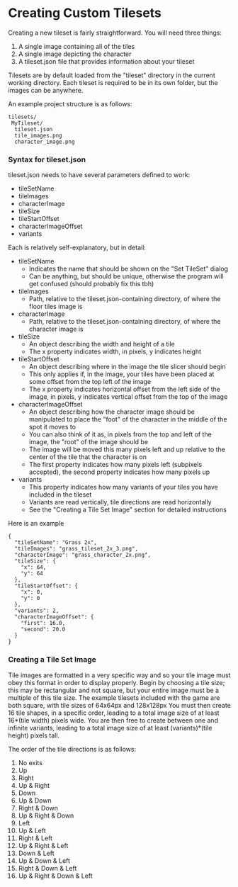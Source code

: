 # Creating Custom Tilesets
Creating a new tileset is fairly straightforward. You will need three things:
1. A single image containing all of the tiles
2. A single image depicting the character
3. A tileset.json file that provides information about your tileset

Tilesets are by default loaded from the "tileset" directory in the current working directory.
Each tileset is required to be in its own folder, but the images can be anywhere.

An example project structure is as follows:

```
tilesets/
 MyTileset/
  tileset.json
  tile_images.png
  character_image.png
```

### Syntax for tileset.json
tileset.json needs to have several parameters defined to work:
* tileSetName
* tileImages
* characterImage
* tileSize
* tileStartOffset
* characterImageOffset
* variants

Each is relatively self-explanatory, but in detail:

* tileSetName
  * Indicates the name that should be shown on the "Set TileSet" dialog
  * Can be anything, but should be unique, otherwise the program will get confused (should probably fix this tbh)
* tileImages
  * Path, relative to the tileset.json-containing directory, of where the floor tiles image is
* characterImage
  * Path, relative to the tileset.json-containing directory, of where the character image is
* tileSize
  * An object describing the width and height of a tile
  * The x property indicates width, in pixels, y indicates height
* tileStartOffset
  * An object describing where in the image the tile slicer should begin
  * This only applies if, in the image, your tiles have been placed at some offset from the top left of the image
  * The x property indicates horizontal offset from the left side of the image, in pixels, y indicates vertical offset from the top of the image
* characterImageOffset
  * An object describing how the character image should be manipulated to place the "foot" of the character in the middle of the spot it moves to
  * You can also think of it as, in pixels from the top and left of the image, the "root" of the image should be
  * The image will be moved this many pixels left and up relative to the center of the tile that the character is on
  * The first property indicates how many pixels left (subpixels accepted), the second property indicates how many pixels up
* variants
  * This property indicates how many variants of your tiles you have included in the tileset
  * Variants are read vertically, tile directions are read horizontally
  * See the "Creating a Tile Set Image" section for detailed instructions

Here is an example
```
{
  "tileSetName": "Grass 2x",
  "tileImages": "grass_tileset_2x_3.png",
  "characterImage": "grass_character_2x.png",
  "tileSize": {
    "x": 64,
    "y": 64
  },
  "tileStartOffset": {
    "x": 0,
    "y": 0
  },
  "variants": 2,
  "characterImageOffset": {
    "first": 16.0,
    "second": 20.0
  }
}
```

### Creating a Tile Set Image
Tile images are formatted in a very specific way and so your tile image must obey this format in order to display properly.
Begin by choosing a tile size; this may be rectangular and not square, but your entire image must be a multiple of this tile size.
The example tilesets included with the game are both square, with tile sizes of 64x64px and 128x128px
You must then create 16 tile shapes, in a specific order, leading to a total image size of at least 16*(tile width) pixels wide.
You are then free to create between one and infinite variants, leading to a total image size of at least (variants)*(tile height) pixels tall.

The order of the tile directions is as follows:
1. No exits
2. Up
3. Right
4. Up & Right
5. Down
6. Up & Down
7. Right & Down
8. Up & Right & Down
9. Left
10. Up & Left
11. Right & Left
12. Up & Right & Left
13. Down & Left
14. Up & Down & Left
15. Right & Down & Left
16. Up & Right & Down & Left

